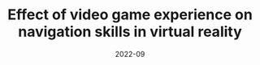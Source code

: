 ---
title: Effect of video game experience on navigation skills in virtual reality
slug: 2022-bc-rackova
date: 2022-09
authors: Račková, Viktorie
authorsSlug: ["viktorie-rackova"]
category: Bachelor thesis
journal: Faculty of Humanities, Charles University
url: https://dspace.cuni.cz/handle/20.500.11956/177754
---